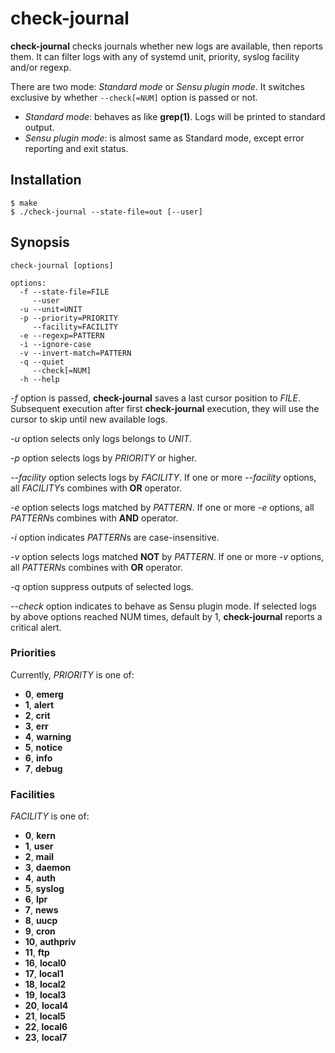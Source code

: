 # check-journal

**check-journal** checks journals whether new logs are available, then reports them. It can filter logs with any of systemd unit, priority, syslog facility and/or regexp.

There are two mode: *Standard mode* or *Sensu plugin mode*. It switches exclusive by whether `--check[=NUM]` option is passed or not.

* *Standard mode*: behaves as like **grep(1)**. Logs will be printed to standard output.
* *Sensu plugin mode*: is almost same as Standard mode, except error reporting and exit status.

## Installation

```console
$ make
$ ./check-journal --state-file=out [--user]
```

## Synopsis

```
check-journal [options]

options:
  -f --state-file=FILE
     --user
  -u --unit=UNIT
  -p --priority=PRIORITY
     --facility=FACILITY
  -e --regexp=PATTERN
  -i --ignore-case
  -v --invert-match=PATTERN
  -q --quiet
     --check[=NUM]
  -h --help
```

*-f* option is passed, **check-journal** saves a last cursor position to *FILE*. Subsequent execution after first **check-journal** execution, they will use the cursor to skip until new available logs.

*-u* option selects only logs belongs to *UNIT*.

*-p* option selects logs by *PRIORITY* or higher.

*--facility* option selects logs by *FACILITY*. If one or more *--facility* options, all *FACILITY*s combines with **OR** operator.

*-e* option selects logs matched by *PATTERN*. If one or more *-e* options, all *PATTERN*s combines with **AND** operator.

*-i* option indicates *PATTERN*s are case-insensitive.

*-v* option selects logs matched **NOT** by *PATTERN*. If one or more *-v* options, all *PATTERN*s combines with **OR** operator.

*-q* option suppress outputs of selected logs.

*--check* option indicates to behave as Sensu plugin mode. If selected logs by above options reached NUM times, default by 1, **check-journal** reports a critical alert.

### Priorities

Currently, *PRIORITY* is one of:

* **0**, **emerg**
* **1**, **alert**
* **2**, **crit**
* **3**, **err**
* **4**, **warning**
* **5**, **notice**
* **6**, **info**
* **7**, **debug**

### Facilities

*FACILITY* is one of:

* **0**, **kern**
* **1**, **user**
* **2**, **mail**
* **3**, **daemon**
* **4**, **auth**
* **5**, **syslog**
* **6**, **lpr**
* **7**, **news**
* **8**, **uucp**
* **9**, **cron**
* **10**, **authpriv**
* **11**, **ftp**
* **16**, **local0**
* **17**, **local1**
* **18**, **local2**
* **19**, **local3**
* **20**, **local4**
* **21**, **local5**
* **22**, **local6**
* **23**, **local7**
